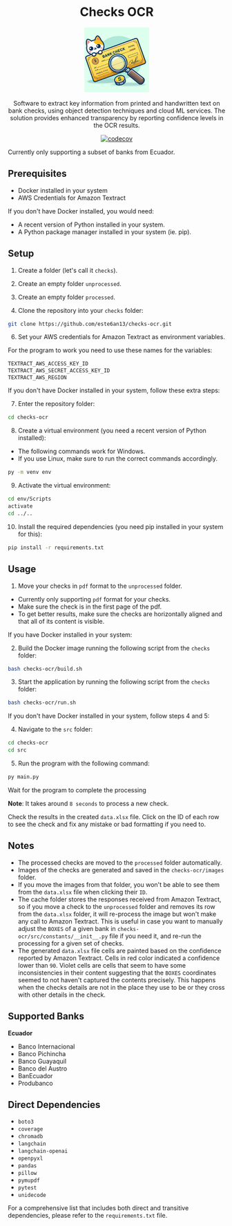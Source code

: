 <h1 align="center"> Checks OCR  </h1>

<div align="center">
  <img src="fig/logo.png" width="150">

  Software to extract key information from printed and handwritten text on bank checks, using object detection techniques and cloud ML services. The solution provides enhanced transparency by reporting confidence levels in the OCR results.

  [![codecov](https://codecov.io/gh/este6an13/checks-ocr/graph/badge.svg?token=3TE5I10NPT)](https://codecov.io/gh/este6an13/checks-ocr)

</div>

Currently only supporting a subset of banks from Ecuador.

## Prerequisites

- Docker installed in your system
- AWS Credentials for Amazon Textract

If you don't have Docker installed, you would need:

- A recent version of Python installed in your system.
- A Python package manager installed in your system (ie. pip).

## Setup

1. Create a folder (let's call it `checks`).

2. Create an empty folder `unprocessed`.

3. Create an empty folder `processed`.

4. Clone the repository into your `checks` folder:

```sh
git clone https://github.com/este6an13/checks-ocr.git
```

6. Set your AWS credentials for Amazon Textract as environment variables.

For the program to work you need to use these names for the variables:

```
TEXTRACT_AWS_ACCESS_KEY_ID
TEXTRACT_AWS_SECRET_ACCESS_KEY_ID
TEXTRACT_AWS_REGION
```

If you don't have Docker installed in your system, follow these extra steps:

7. Enter the repository folder:

```sh
cd checks-ocr
```

8. Create a virtual environment (you need a recent version of Python installed):

- The following commands work for Windows.
- If you use Linux, make sure to run the correct commands accordingly.

```sh
py -m venv env
```

9. Activate the virtual environment:

```sh
cd env/Scripts
activate
cd ../..
```

10. Install the required dependencies (you need pip installed in your system for this):

```sh
pip install -r requirements.txt
```

## Usage

1. Move your checks in `pdf` format to the `unprocessed` folder.

- Currently only supporting `pdf` format for your checks.
- Make sure the check is in the first page of the pdf.
- To get better results, make sure the checks are horizontally aligned and that all of its content is visible.

If you have Docker installed in your system:

2. Build the Docker image running the following script from the `checks` folder:

```sh
bash checks-ocr/build.sh
```

3. Start the application by running the following script from the `checks` folder:

```sh
bash checks-ocr/run.sh 
```

If you don't have Docker installed in your system, follow steps 4 and 5:

4. Navigate to the `src` folder:

```sh
cd checks-ocr
cd src
```

5. Run the program with the following command:

```sh
py main.py
```


Wait for the program to complete the processing

**Note**: It takes around `8 seconds` to process a new check.

Check the results in the created `data.xlsx` file. Click on the ID of each row to see the check and fix any mistake or bad formatting if you need to.


## Notes

- The processed checks are moved to the `processed` folder automatically.
- Images of the checks are generated and saved in the `checks-ocr/images` folder.
- If you move the images from that folder, you won't be able to see them from the `data.xlsx` file when clicking their `ID`.
- The cache folder stores the responses received from Amazon Textract, so if you move a check to the `unprocessed` folder and removes its row from the `data.xlsx` folder, it will re-process the image but won't
make any call to Amazon Textract. This is useful in case you want to manually adjust the `BOXES` of a given bank in `checks-ocr/src/constants/__init__.py` file if you need it, and re-run the processing for a given set of checks.
- The generated `data.xlsx` file cells are painted based on the confidence reported by Amazon Textract. Cells in red color indicated a confidence lower than `90`. Violet cells are cells that seem to have some inconsistencies in their content suggesting that the `BOXES` coordinates seemed to not haven't captured the contents precisely. This happens when the checks details are not in the place they use to be or they cross with other details in the check.

## Supported Banks

**Ecuador**

- Banco Internacional
- Banco Pichincha
- Banco Guayaquil
- Banco del Austro
- BanEcuador
- Produbanco

## Direct Dependencies

- `boto3`
- `coverage`
- `chromadb`
- `langchain`
- `langchain-openai`
- `openpyxl`
- `pandas`
- `pillow`
- `pymupdf`
- `pytest`
- `unidecode`

For a comprehensive list that includes both direct and transitive dependencies, please refer to the `requirements.txt` file.
